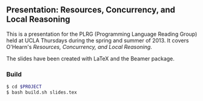 ## Presentation: Resources, Concurrency, and Local Reasoning

This is a presentation for the PLRG (Programming Language Reading Group) held at UCLA Thursdays during the spring and summer of 2013. It covers O'Hearn's *Resources, Concurrency, and Local Reasoning*.

The slides have been created with LaTeX and the Beamer package.

### Build

```bash
$ cd $PROJECT
$ bash build.sh slides.tex
```
